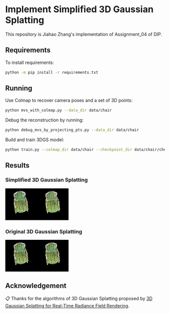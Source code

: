 # Implement Simplified 3D Gaussian Splatting
This repository is Jiahao Zhang's implementation of Assignment_04 of DIP.

## Requirements

To install requirements:

```bash
python -m pip install -r requirements.txt
```

## Running
Use Colmap to recover camera poses and a set of 3D points:

```bash
python mvs_with_colmap.py --data_dir data/chair
```

Debug the reconstruction by running:

```bash
python debug_mvs_by_projecting_pts.py --data_dir data/chair
```

Build and train 3DGS model:

```bash
python train.py --colmap_dir data/chair --checkpoint_dir data/chair/checkpoints
```

## Results

### Simplified 3D Gaussian Splatting
![None](pic/implement.png)

### Original 3D Gaussian Splatting
![None](pic/3dgs.png)

## Acknowledgement

📋 Thanks for the algorithms of 3D Gaussian Splatting proposed by [3D Gaussian Splatting for Real-Time Radiance Field Rendering](https://www.cs.jhu.edu/~misha/Fall07/Papers/Perez03.pdf).
